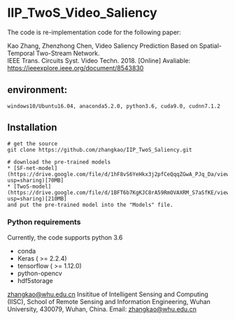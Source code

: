# IIP_TwoS_Video_Saliency

The code is re-implementation code for the following paper: 

Kao Zhang, Zhenzhong Chen, Video Saliency Prediction Based on Spatial-Temporal Two-Stream Network.  <br />
IEEE Trans. Circuits Syst. Video Techn. 2018. [Online] Avaliable: https://ieeexplore.ieee.org/document/8543830 <br />



## environment:

    windows10/Ubuntu16.04, anaconda5.2.0, python3.6, cuda9.0, cudnn7.1.2

## Installation 

    # get the source
    git clone https://github.com/zhangkao/IIP_TwoS_Saliency.git
    
    # download the pre-trained models
    * [SF-net-model](https://drive.google.com/file/d/1hF8vS6YeHkx3j2pfCeQqqZGwA_PJq_Da/view?usp=sharing)[70MB]
    * [TwoS-model](https://drive.google.com/file/d/1BFT6b7KgKJC8rA59RmOVAXRM_S7aSfKE/view?usp=sharing)[210MB]
    and put the pre-trained model into the "Models" file.
    
### Python requirements 
Currently, the code supports python 3.6
* conda
* Keras ( >= 2.2.4)
* tensorflow ( >= 1.12.0) 
* python-opencv
* hdf5storage 
	
zhangkao@whu.edu.cn
Insititue of Intelligent Sensing and Computing (IISC),
School of Remote Sensing and Information Engineering,
Wuhan University,
430079, Wuhan, China.
Email: zhangkao@whu.edu.cn
